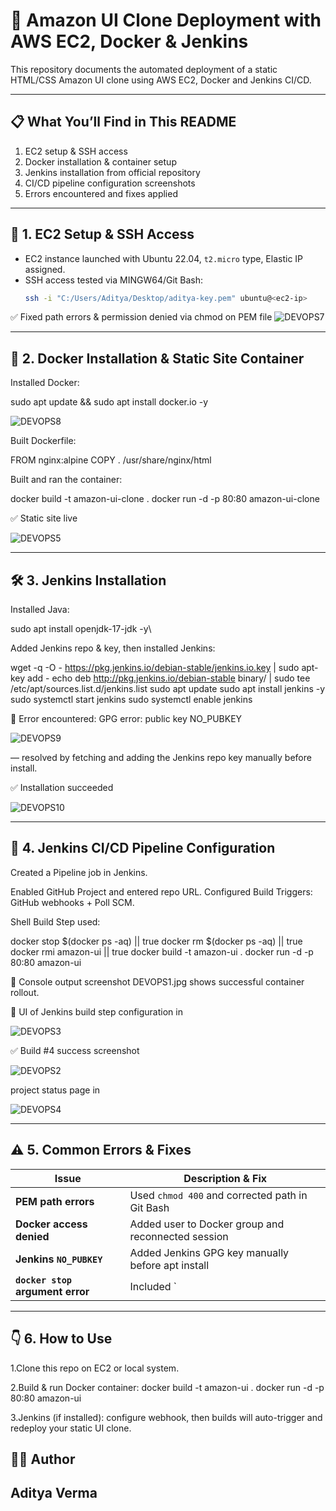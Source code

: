 # 🚀 Amazon UI Clone Deployment with AWS EC2, Docker & Jenkins

This repository documents the automated deployment of a static HTML/CSS Amazon UI clone using AWS EC2, Docker and Jenkins CI/CD.

---

## 📋 What You’ll Find in This README
1. EC2 setup & SSH access
2. Docker installation & container setup
3. Jenkins installation from official repository
4. CI/CD pipeline configuration screenshots
5. Errors encountered and fixes applied

---

## 🧠 1. EC2 Setup & SSH Access

- EC2 instance launched with Ubuntu 22.04, `t2.micro` type, Elastic IP assigned.
- SSH access tested via MINGW64/Git Bash:
  ```bash
  ssh -i "C:/Users/Aditya/Desktop/aditya-key.pem" ubuntu@<ec2-ip>

✅ Fixed path errors & permission denied via chmod on PEM file 
![DEVOPS7](https://github.com/user-attachments/assets/32654e72-909d-4c15-80cc-83f594b05dad)

---

## 🐋 2. Docker Installation & Static Site Container

Installed Docker:

sudo apt update && sudo apt install docker.io -y

![DEVOPS8](https://github.com/user-attachments/assets/90bb50e3-3afd-470d-a25f-5652e1e4100a)

Built Dockerfile:

  FROM nginx:alpine
  COPY . /usr/share/nginx/html

Built and ran the container:

  docker build -t amazon-ui-clone .
  docker run -d -p 80:80 amazon-ui-clone

✅ Static site live

![DEVOPS5](https://github.com/user-attachments/assets/052db86a-f6ef-46f1-a391-aad773c39e8f)

---

## 🛠️ 3. Jenkins Installation

Installed Java:

  sudo apt install openjdk-17-jdk -y\

Added Jenkins repo & key, then installed Jenkins:

  wget -q -O - https://pkg.jenkins.io/debian-stable/jenkins.io.key | sudo apt-key add -
  echo deb http://pkg.jenkins.io/debian-stable binary/ | sudo tee /etc/apt/sources.list.d/jenkins.list
  sudo apt update
  sudo apt install jenkins -y
  sudo systemctl start jenkins
  sudo systemctl enable jenkins

🔴 Error encountered: GPG error: public key NO_PUBKEY 

![DEVOPS9](https://github.com/user-attachments/assets/76efcb1d-e0fa-4902-aad6-2b07cd6e7bf7)

— resolved by fetching and adding the Jenkins repo key manually before install.

✅ Installation succeeded 

![DEVOPS10](https://github.com/user-attachments/assets/3308ae00-7572-4b8b-8178-70afec36600f)

---

## 🔄 4. Jenkins CI/CD Pipeline Configuration

Created a Pipeline job in Jenkins.

  Enabled GitHub Project and entered repo URL.
  Configured Build Triggers: GitHub webhooks + Poll SCM.

Shell Build Step used:

  docker stop $(docker ps -aq) || true
  docker rm $(docker ps -aq) || true
  docker rmi amazon-ui || true
  docker build -t amazon-ui .
  docker run -d -p 80:80 amazon-ui

📸 Console output screenshot DEVOPS1.jpg shows successful container rollout.

🧩 UI of Jenkins build step configuration in 

![DEVOPS3](https://github.com/user-attachments/assets/912d5657-5841-4131-84d0-72beacf566df)


✅ Build #4 success screenshot

![DEVOPS2](https://github.com/user-attachments/assets/225cf25d-a765-4975-a4de-5680f40fd66b)

project status page in 

![DEVOPS4](https://github.com/user-attachments/assets/00284dec-6dd6-4a47-b0d9-477682e598c5)

---

## ⚠️ 5. Common Errors & Fixes
| Issue                            | Description & Fix                                  |
| -------------------------------- | -------------------------------------------------- |
| **PEM path errors**              | Used `chmod 400` and corrected path in Git Bash    |
| **Docker access denied**         | Added user to Docker group and reconnected session |
| **Jenkins `NO_PUBKEY`**          | Added Jenkins GPG key manually before apt install  |
| **`docker stop` argument error** | Included \`                                        |

---

## 👇 6. How to Use

1.Clone this repo on EC2 or local system.

2.Build & run Docker container:
  docker build -t amazon-ui .
  docker run -d -p 80:80 amazon-ui

3.Jenkins (if installed): configure webhook, then builds will auto-trigger and redeploy your static UI clone.


## 👨‍💻 Author
## Aditya Verma


